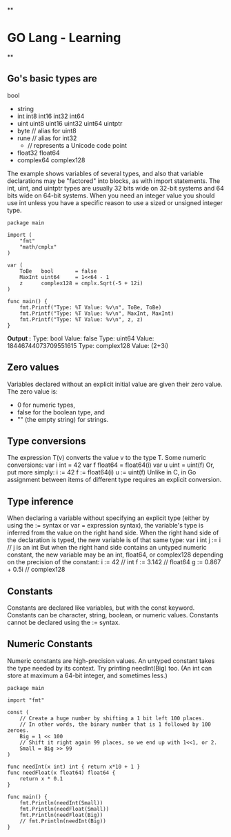 
**

# GO Lang - Learning

**

## Go's basic types are

 bool
- string
- int  int8  int16  int32  int64
- uint uint8 uint16 uint32 uint64 uintptr
- byte // alias for uint8 
- rune // alias for int32
    - // represents a Unicode code point
- float32 float64
- complex64 complex128

The example shows variables of several types, and also that variable declarations may be "factored" into blocks, as with import statements.
The int, uint, and uintptr types are usually 32 bits wide on 32-bit systems and 64 bits wide on 64-bit systems. When you need an integer value you should use int unless you have a specific reason to use a sized or unsigned integer type.

```
package main

import (
	"fmt"
	"math/cmplx"
)

var (
	ToBe   bool       = false
	MaxInt uint64     = 1<<64 - 1
	z      complex128 = cmplx.Sqrt(-5 + 12i)
)

func main() {
	fmt.Printf("Type: %T Value: %v\n", ToBe, ToBe)
	fmt.Printf("Type: %T Value: %v\n", MaxInt, MaxInt)
	fmt.Printf("Type: %T Value: %v\n", z, z)
}

```
**Output :** 
Type: bool Value: false
Type: uint64 Value: 18446744073709551615
Type: complex128 Value: (2+3i)

## Zero values

Variables declared without an explicit initial value are given their zero value.
The zero value is:
* 0 for numeric types,
* false for the boolean type, and
* "" (the empty string) for strings.

## Type conversions

The expression T(v) converts the value v to the type T.
Some numeric conversions:
var i int = 42
var f float64 = float64(i)
var u uint = uint(f)
Or, put more simply:
i := 42
f := float64(i)
u := uint(f)
Unlike in C, in Go assignment between items of different type requires an explicit conversion.

## Type inference

When declaring a variable without specifying an explicit type (either by using the := syntax or var = expression syntax), the variable's type is inferred from the value on the right hand side.
When the right hand side of the declaration is typed, the new variable is of that same type:
var i int
j := i // j is an int
But when the right hand side contains an untyped numeric constant, the new variable may be an int, float64, or complex128 depending on the precision of the constant:
i := 42           // int
f := 3.142        // float64
g := 0.867 + 0.5i // complex128

## Constants

Constants are declared like variables, but with the const keyword.
Constants can be character, string, boolean, or numeric values.
Constants cannot be declared using the := syntax.

## Numeric Constants

Numeric constants are high-precision values.
An untyped constant takes the type needed by its context.
Try printing needInt(Big) too.
(An int can store at maximum a 64-bit integer, and sometimes less.)

```
package main

import "fmt"

const (
	// Create a huge number by shifting a 1 bit left 100 places.
	// In other words, the binary number that is 1 followed by 100 zeroes.
	Big = 1 << 100
	// Shift it right again 99 places, so we end up with 1<<1, or 2.
	Small = Big >> 99
)

func needInt(x int) int { return x*10 + 1 }
func needFloat(x float64) float64 {
	return x * 0.1
}

func main() {
	fmt.Println(needInt(Small))
	fmt.Println(needFloat(Small))
	fmt.Println(needFloat(Big))
	// fmt.Println(needInt(Big))
}
```
